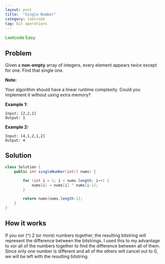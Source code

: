 ```yaml
---
layout: post
title:  "Single Number"
category: leetcode
tag: bit operations
---
```


<span style="color:green;">Leetcode Easy</span>

## Problem

Given a **non-empty** array of integers, every element appears *twice* except for one. Find that single one.

**Note:**

Your algorithm should have a linear runtime complexity. Could you implement it without using extra memory?

**Example 1:**

```
Input: [2,2,1]
Output: 1
```

**Example 2:**

```
Input: [4,1,2,1,2]
Output: 4
```

## Solution

```java
class Solution {
    public int singleNumber(int[] nums) {

        for (int i = 1; i < nums.length; i++) {
            nums[i] = nums[i] ^ nums[i-1];
        }

        return nums[nums.length-1];
    }
}
```

## How it works

If you xor (^) 2 (or more) numbers together, the resulting bitstring will represent the difference between the bitstrings. I used this to my advantage to xor all of the numbers together to find the difference between all of them. Since only one number is different and all of the others will cancel out to 0, we will be left with the resulting bitstring.
